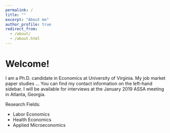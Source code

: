 ```yaml
---
permalink: /
title: ""
excerpt: "About me"
author_profile: true
redirect_from: 
  - /about/
  - /about.html
---
```


# Welcome!

I am a Ph.D. candidate in Economics at University of Virginia. My job market paper studies ... You can find my contact information on the left-hand sidebar. I will be available for interviews at the January 2019 ASSA meeting in Atlanta, Georgia.

Research Fields:
  - Labor Economics
  - Health Economics
  - Applied Microeconomics
  
